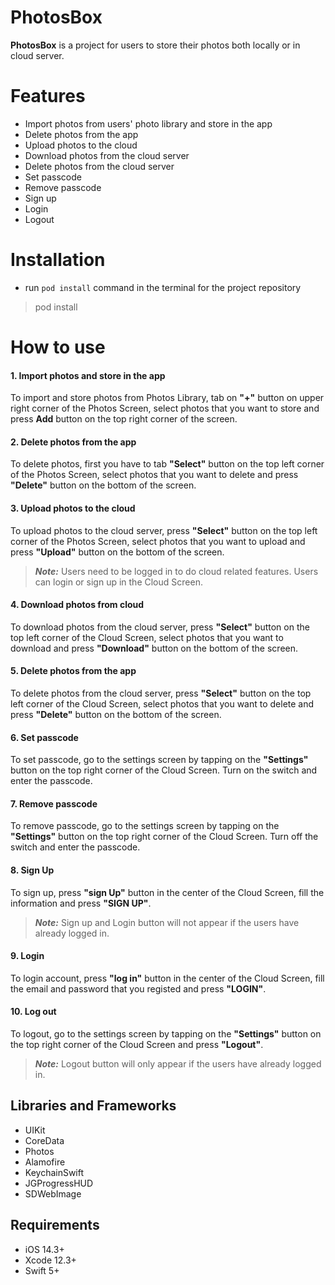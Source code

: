 # PhotosBox
 **PhotosBox** is a project for users to store their photos both locally or in cloud server. 

# Features
- Import photos from users' photo library and store  in the app
- Delete photos from the app
- Upload photos to the cloud
- Download photos from the cloud server
- Delete photos from the cloud server
- Set passcode
- Remove passcode
- Sign up
- Login
- Logout

# Installation
- run `pod install` command in the terminal for the project repository
> pod install

# How to use
#### 1. Import photos and store in the app
To import and store photos from Photos Library, tab on **"+"** button on upper right corner of the Photos Screen, select photos that you want to store and press **Add** button on the top right corner of the screen.

#### 2. Delete photos from the app
To delete photos, first you have to tab **"Select"** button on the top left corner of the Photos Screen, select photos that you want to delete and press **"Delete"** button on the bottom of the screen.

#### 3. Upload photos to the cloud
To upload photos to the cloud server, press **"Select"** button on the top left corner of the Photos Screen, select photos that you want to upload and press **"Upload"** button on the bottom of the screen.

> ***Note:*** Users need to be logged in to do cloud related features. Users can login or sign up in the Cloud Screen. 


#### 4. Download photos from cloud
To download photos from the cloud server, press **"Select"** button on the top left corner of the Cloud Screen, select photos that you want to download and press **"Download"** button on the bottom of the screen.

#### 5. Delete photos from the app
To delete photos from the cloud server, press **"Select"** button on the top left corner of the Cloud Screen, select photos that you want to delete and press **"Delete"** button on the bottom of the screen.

#### 6. Set passcode
To set passcode, go to the settings screen by tapping on the **"Settings"** button on the top right corner of the Cloud Screen. Turn on the switch and enter the passcode.

#### 7. Remove passcode
To remove passcode, go to the settings screen by tapping on the **"Settings"** button on the top right corner of the Cloud Screen. Turn off the switch and enter the passcode.

#### 8. Sign Up
To sign up, press **"sign Up"** button in the center of the Cloud Screen, fill the information and press **"SIGN UP"**.

> ***Note:*** Sign up and Login button will not appear if the users have already logged in.

#### 9. Login
To login account, press **"log in"** button in the center of the Cloud Screen, fill the email and password that you registed and press **"LOGIN"**.

#### 10. Log out
To logout, go to the settings screen by tapping on the **"Settings"** button on the top right corner of the Cloud Screen and press **"Logout"**.

> ***Note:*** Logout button will only appear if the users have already logged in.
 
## Libraries and Frameworks
- UIKit
- CoreData
- Photos
- Alamofire
- KeychainSwift
- JGProgressHUD
- SDWebImage

## Requirements
-   iOS 14.3+
-   Xcode 12.3+
-   Swift 5+

